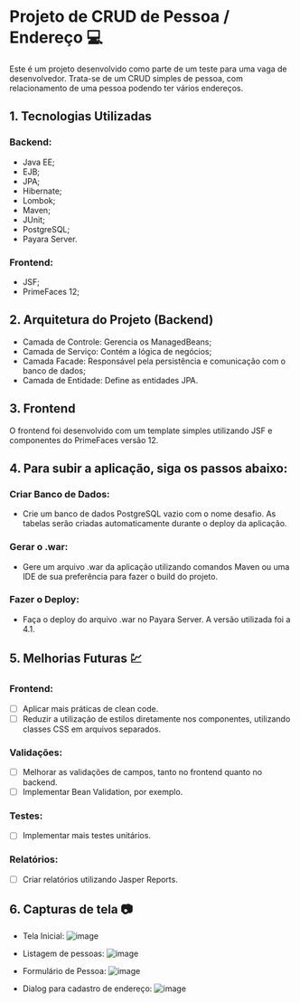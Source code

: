 # Projeto de CRUD de Pessoa / Endereço :computer:

Este é um projeto desenvolvido como parte de um teste para uma vaga de desenvolvedor. Trata-se de um CRUD simples de pessoa, com relacionamento de uma pessoa podendo ter vários endereços.


## 1. Tecnologias Utilizadas

### Backend:
  - Java EE;
  - EJB;
  - JPA;
  - Hibernate;
  - Lombok;
  - Maven;
  - JUnit;
  - PostgreSQL;
  - Payara Server.

### Frontend:
  - JSF;
  - PrimeFaces 12;


## 2. Arquitetura do Projeto (Backend)

  - Camada de Controle: Gerencia os ManagedBeans;
  - Camada de Serviço: Contém a lógica de negócios;
  - Camada Facade: Responsável pela persistência e comunicação com o banco de dados;
  - Camada de Entidade: Define as entidades JPA.


## 3. Frontend

O frontend foi desenvolvido com um template simples utilizando JSF e componentes do PrimeFaces versão 12.


## 4. Para subir a aplicação, siga os passos abaixo:

### Criar Banco de Dados:
  - Crie um banco de dados PostgreSQL vazio com o nome desafio. As tabelas serão criadas automaticamente durante o deploy da aplicação.

### Gerar o .war:
  - Gere um arquivo .war da aplicação utilizando comandos Maven ou uma IDE de sua preferência para fazer o build do projeto.

### Fazer o Deploy:
  - Faça o deploy do arquivo .war no Payara Server. A versão utilizada foi a 4.1.


## 5. Melhorias Futuras :chart:

### Frontend:
  - [ ] Aplicar mais práticas de clean code.
  - [ ] Reduzir a utilização de estilos diretamente nos componentes, utilizando classes CSS em arquivos separados.

### Validações:
  - [ ] Melhorar as validações de campos, tanto no frontend quanto no backend.
  - [ ] Implementar Bean Validation, por exemplo.

### Testes:
  - [ ] Implementar mais testes unitários.

### Relatórios:
  - [ ] Criar relatórios utilizando Jasper Reports.


## 6. Capturas de tela :camera:
  - Tela Inicial:
![image](https://github.com/user-attachments/assets/1c71222a-2781-49ed-b09e-955dd2abc4e3)

  - Listagem de pessoas:
![image](https://github.com/user-attachments/assets/6d2b0bb8-b20f-4d0a-93ad-3fd60f34f67a)

  - Formulário de Pessoa:
![image](https://github.com/user-attachments/assets/60647563-6d7a-411d-8fc8-c325fa281581)

  - Dialog para cadastro de endereço:
![image](https://github.com/user-attachments/assets/c025a876-b094-45dc-a87c-c462aa981bfc)




